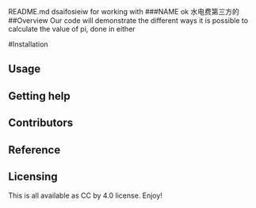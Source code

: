 README.md
dsaifosieiw for working with
###NAME
ok
水电费第三方的
##Overview
Our code will demonstrate the different ways it is possible to calculate the value of pi, done in either 

#Installation

## Usage


## Getting help


## Contributors

## Reference

## Licensing
This is all available as CC by 4.0 license. Enjoy!

